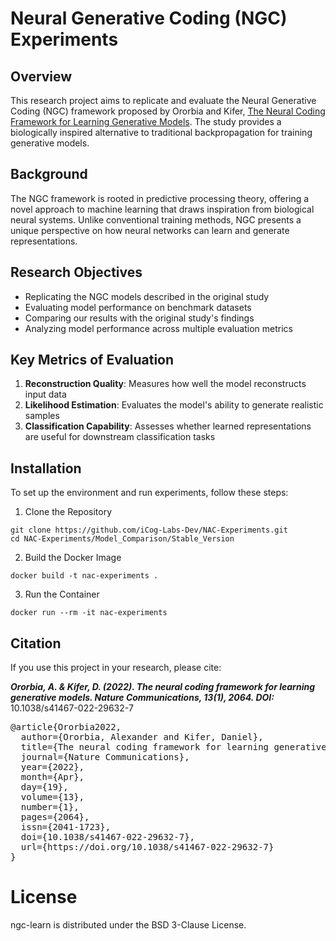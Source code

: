 # Neural Generative Coding (NGC) Experiments

## Overview

This research project aims to replicate and evaluate the Neural Generative Coding (NGC) framework proposed by Ororbia and Kifer, [The Neural Coding Framework for Learning Generative Models](https://arxiv.org/abs/2012.03405). The study provides a biologically inspired alternative to traditional backpropagation for training generative models.

## Background 

The NGC framework is rooted in predictive processing theory, offering a novel approach to machine learning that draws inspiration from biological neural systems. Unlike conventional training methods, NGC presents a unique perspective on how neural networks can learn and generate representations.

## Research Objectives 
- Replicating the NGC models described in the original study
- Evaluating model performance on benchmark datasets
- Comparing our results with the original study's findings
- Analyzing model performance across multiple evaluation metrics

## Key Metrics of Evaluation
1. **Reconstruction Quality**: Measures how well the model reconstructs input data
2. **Likelihood Estimation**: Evaluates the model's ability to generate realistic samples
3. **Classification Capability**: Assesses whether learned representations are useful for downstream classification tasks

## Installation
To set up the environment and run experiments, follow these steps:
1. Clone the Repository
```
git clone https://github.com/iCog-Labs-Dev/NAC-Experiments.git
cd NAC-Experiments/Model_Comparison/Stable_Version
```
2. Build the Docker Image
```
docker build -t nac-experiments .
```
3. Run the Container
```
docker run --rm -it nac-experiments
```
## Citation
If you use this project in your research, please cite:

_**Ororbia, A. & Kifer, D. (2022). The neural coding framework for learning generative models.
Nature Communications, 13(1), 2064. DOI:**_ 10.1038/s41467-022-29632-7
<pre>
@article{Ororbia2022,
  author={Ororbia, Alexander and Kifer, Daniel},
  title={The neural coding framework for learning generative models},
  journal={Nature Communications},
  year={2022},
  month={Apr},
  day={19},
  volume={13},
  number={1},
  pages={2064},
  issn={2041-1723},
  doi={10.1038/s41467-022-29632-7},
  url={https://doi.org/10.1038/s41467-022-29632-7}
}
</pre>

# License
ngc-learn is distributed under the BSD 3-Clause License.
